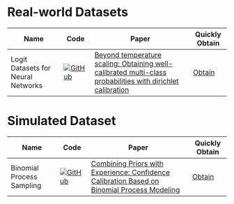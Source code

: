 # Real-world Datasets
| Name | Code | Paper | Quickly Obtain |
|-------|-------|-------|-------|
|Logit Datasets for Neural Networks| [![GitHub](https://img.shields.io/badge/GitHub-Repository-blue?style=for-the-badge&logo=github)](https://github.com/markus93/NN_calibration) | [Beyond temperature scaling: Obtaining well-calibrated multi-class probabilities with dirichlet calibration](https://proceedings.neurips.cc/paper/2019/hash/8ca01ea920679a0fe3728441494041b9-Abstract.html)| [Obtain]() |


# Simulated Dataset
| Name | Code | Paper | Quickly Obtain |
|-------|-------|-------|-------|
|Binomial Process Sampling| [![GitHub](https://img.shields.io/badge/GitHub-Repository-blue?style=for-the-badge&logo=github)](https://github.com/NeuroDong/TCEbpm) | [Combining Priors with Experience: Confidence Calibration Based on Binomial Process Modeling](https://ojs.aaai.org/index.php/AAAI/article/view/33792) | [Obtain]()|